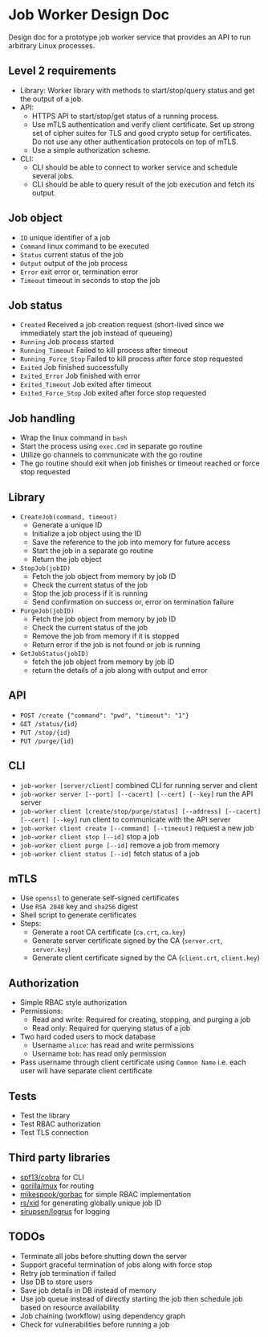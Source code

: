 # Job Worker Design Doc

Design doc for a prototype job worker service that provides an API to run arbitrary Linux processes.

## Level 2 requirements

- Library: Worker library with methods to start/stop/query status and get the output of a job.
- API:
    - HTTPS API to start/stop/get status of a running process.
    - Use mTLS authentication and verify client certificate. Set up strong set of cipher suites for TLS and good crypto
      setup for certificates. Do not use any other authentication protocols on top of mTLS.
    - Use a simple authorization scheme.
- CLI:
    - CLI should be able to connect to worker service and schedule several jobs.
    - CLI should be able to query result of the job execution and fetch its output.

## Job object

- `ID` unique identifier of a job
- `Command` linux command to be executed
- `Status` current status of the job
- `Output` output of the job process
- `Error` exit error or, termination error
- `Timeout` timeout in seconds to stop the job

## Job status

- `Created` Received a job creation request (short-lived since we immediately start the job instead of queueing)
- `Running` Job process started
- `Running_Timeout` Failed to kill process after timeout
- `Running_Force_Stop` Failed to kill process after force stop requested
- `Exited` Job finished successfully
- `Exited_Error` Job finished with error
- `Exited_Timeout` Job exited after timeout
- `Exited_Force_Stop` Job exited after force stop requested

## Job handling

- Wrap the linux command in `bash`
- Start the process using `exec.Cmd` in separate go routine
- Utilize go channels to communicate with the go routine
- The go routine should exit when job finishes or timeout reached or force stop requested

## Library

- `CreateJob(command, timeout)`
    - Generate a unique ID
    - Initialize a job object using the ID
    - Save the reference to the job into memory for future access
    - Start the job in a separate go routine
    - Return the job object
- `StopJob(jobID)`
    - Fetch the job object from memory by job ID
    - Check the current status of the job
    - Stop the job process if it is running
    - Send confirmation on success or, error on termination failure
- `PurgeJob(jobID)`
    - Fetch the job object from memory by job ID
    - Check the current status of the job
    - Remove the job from memory if it is stopped
    - Return error if the job is not found or job is running
- `GetJobStatus(jobID)`
    - fetch the job object from memory by job ID
    - return the details of a job along with output and error

## API

- `POST /create {"command": "pwd", "timeout": "1"}`
- `GET /status/{id}`
- `PUT /stop/{id}`
- `PUT /purge/{id}`

## CLI

- `job-worker [server/client]` combined CLI for running server and client
- `job-worker server [--port] [--cacert] [--cert] [--key]` run the API server
- `job-worker client [create/stop/purge/status] [--address] [--cacert] [--cert] [--key]` run client to
  communicate with the API server
- `job-worker client create [--command] [--timeout]` request a new job
- `job-worker client stop [--id]` stop a job
- `job-worker client purge [--id]` remove a job from memory
- `job-worker client status [--id]` fetch status of a job

## mTLS

- Use `openssl` to generate self-signed certificates
- Use `RSA 2048` key and `sha256` digest
- Shell script to generate certificates
- Steps:
    - Generate a root CA certificate (`ca.crt`, `ca.key`)
    - Generate server certificate signed by the CA (`server.crt`, `server.key`)
    - Generate client certificate signed by the CA (`client.crt`, `client.key`)

## Authorization

- Simple RBAC style authorization
- Permissions:
    - Read and write: Required for creating, stopping, and purging a job
    - Read only: Required for querying status of a job
- Two hard coded users to mock database
    - Username `alice`: has read and write permissions
    - Username `bob`: has read only permission
- Pass username through client certificate using `Common Name` i.e. each user will have separate client certificate

## Tests

- Test the library
- Test RBAC authorization
- Test TLS connection

## Third party libraries

- [spf13/cobra](https://github.com/spf13/cobra) for CLI
- [gorilla/mux](https://github.com/gorilla/mux) for routing
- [mikespook/gorbac](github.com/mikespook/gorbac) for simple RBAC implementation
- [rs/xid](github.com/rs/xid) for generating globally unique job ID
- [sirupsen/logrus](github.com/sirupsen/logrus) for logging

## TODOs

- Terminate all jobs before shutting down the server
- Support graceful termination of jobs along with force stop
- Retry job termination if failed
- Use DB to store users
- Save job details in DB instead of memory
- Use job queue instead of directly starting the job then schedule job based on resource availability
- Job chaining (workflow) using dependency graph
- Check for vulnerabilities before running a job
